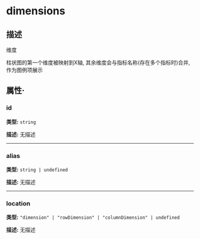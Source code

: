 # dimensions
## 描述
维度

柱状图的第一个维度被映射到X轴, 其余维度会与指标名称(存在多个指标时)合并, 作为图例项展示


## 属性·

### id

**类型:** `string`

**描述:**
无描述

---

### alias

**类型:** `string | undefined`

**描述:**
无描述

---

### location

**类型:** `"dimension" | "rowDimension" | "columnDimension" | undefined`

**描述:**
无描述